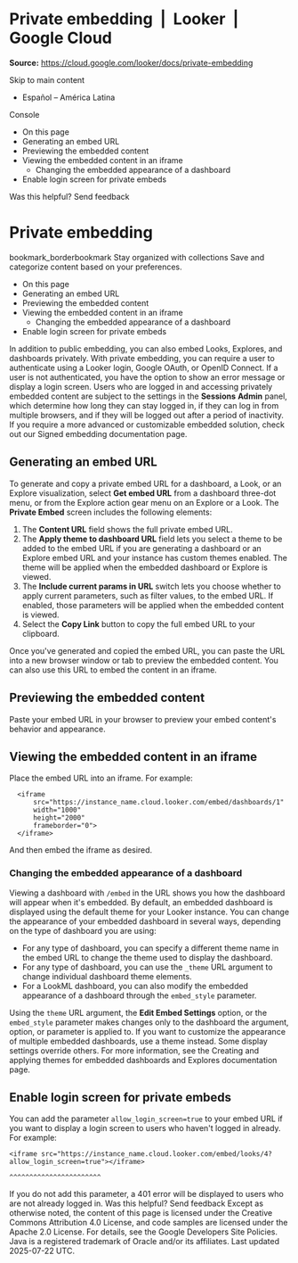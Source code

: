 # Private embedding  |  Looker  |  Google Cloud

**Source:** https://cloud.google.com/looker/docs/private-embedding

Skip to main content 
  * Español – América Latina

Console 


  * On this page
  * Generating an embed URL
  * Previewing the embedded content
  * Viewing the embedded content in an iframe
    * Changing the embedded appearance of a dashboard
  * Enable login screen for private embeds




Was this helpful?
Send feedback 
#  Private embedding
bookmark_borderbookmark Stay organized with collections  Save and categorize content based on your preferences.
  * On this page
  * Generating an embed URL
  * Previewing the embedded content
  * Viewing the embedded content in an iframe
    * Changing the embedded appearance of a dashboard
  * Enable login screen for private embeds


In addition to public embedding, you can also embed Looks, Explores, and dashboards privately. With private embedding, you can require a user to authenticate using a Looker login, Google OAuth, or OpenID Connect. If a user is not authenticated, you have the option to show an error message or display a login screen.
Users who are logged in and accessing privately embedded content are subject to the settings in the **Sessions** **Admin** panel, which determine how long they can stay logged in, if they can log in from multiple browsers, and if they will be logged out after a period of inactivity.
If you require a more advanced or customizable embedded solution, check out our Signed embedding documentation page.
## Generating an embed URL
To generate and copy a private embed URL for a dashboard, a Look, or an Explore visualization, select **Get embed URL** from a dashboard three-dot menu, or from the Explore action gear menu on an Explore or a Look.
The **Private Embed** screen includes the following elements:
  1. The **Content URL** field shows the full private embed URL.
  2. The **Apply theme to dashboard URL** field lets you select a theme to be added to the embed URL if you are generating a dashboard or an Explore embed URL and your instance has custom themes enabled. The theme will be applied when the embedded dashboard or Explore is viewed.
  3. The **Include current params in URL** switch lets you choose whether to apply current parameters, such as filter values, to the embed URL. If enabled, those parameters will be applied when the embedded content is viewed.
  4. Select the **Copy Link** button to copy the full embed URL to your clipboard.


Once you've generated and copied the embed URL, you can paste the URL into a new browser window or tab to preview the embedded content. You can also use this URL to embed the content in an iframe.
## Previewing the embedded content
Paste your embed URL in your browser to preview your embed content's behavior and appearance.
## Viewing the embedded content in an iframe
Place the embed URL into an iframe. For example:
```
  <iframe
      src="https://instance_name.cloud.looker.com/embed/dashboards/1"
      width="1000"
      height="2000"
      frameborder="0">
  </iframe>

```

And then embed the iframe as desired.
### Changing the embedded appearance of a dashboard
Viewing a dashboard with `/embed` in the URL shows you how the dashboard will appear when it's embedded.
By default, an embedded dashboard is displayed using the default theme for your Looker instance. You can change the appearance of your embedded dashboard in several ways, depending on the type of dashboard you are using:
  * For any type of dashboard, you can specify a different theme name in the embed URL to change the theme used to display the dashboard.
  * For any type of dashboard, you can use the `_theme` URL argument to change individual dashboard theme elements.
  * For a LookML dashboard, you can also modify the embedded appearance of a dashboard through the `embed_style` parameter.


Using the `theme` URL argument, the **Edit Embed Settings** option, or the `embed_style` parameter makes changes only to the dashboard the argument, option, or parameter is applied to. If you want to customize the appearance of multiple embedded dashboards, use a theme instead.
Some display settings override others. For more information, see the Creating and applying themes for embedded dashboards and Explores documentation page.
## Enable login screen for private embeds
You can add the parameter `allow_login_screen=true` to your embed URL if you want to display a login screen to users who haven't logged in already. For example:
```
<iframe src="https://instance_name.cloud.looker.com/embed/looks/4?allow_login_screen=true"></iframe>
                                                            ^^^^^^^^^^^^^^^^^^^^^^^

```

If you do not add this parameter, a 401 error will be displayed to users who are not already logged in.
Was this helpful?
Send feedback 
Except as otherwise noted, the content of this page is licensed under the Creative Commons Attribution 4.0 License, and code samples are licensed under the Apache 2.0 License. For details, see the Google Developers Site Policies. Java is a registered trademark of Oracle and/or its affiliates.
Last updated 2025-07-22 UTC.


